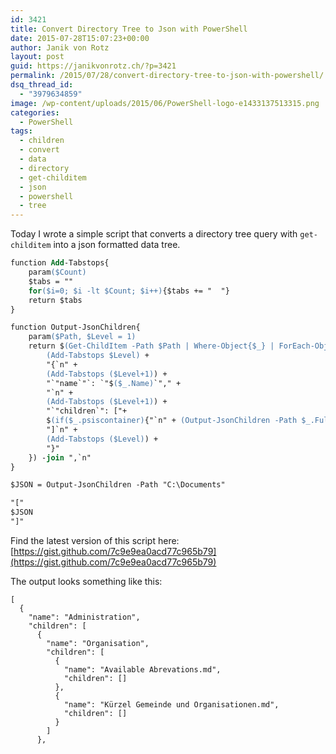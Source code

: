 ```yaml
---
id: 3421
title: Convert Directory Tree to Json with PowerShell
date: 2015-07-28T15:07:23+00:00
author: Janik von Rotz
layout: post
guid: https://janikvonrotz.ch/?p=3421
permalink: /2015/07/28/convert-directory-tree-to-json-with-powershell/
dsq_thread_id:
  - "3979634859"
image: /wp-content/uploads/2015/06/PowerShell-logo-e1433137513315.png
categories:
  - PowerShell
tags:
  - children
  - convert
  - data
  - directory
  - get-childitem
  - json
  - powershell
  - tree
---
```

Today I wrote a simple script that converts a directory tree query with `get-childitem` into a json formatted data tree.
<!--more-->
 
```ps
function Add-Tabstops{
    param($Count)
    $tabs = ""
    for($i=0; $i -lt $Count; $i++){$tabs += "  "}
    return $tabs
}

function Output-JsonChildren{
    param($Path, $Level = 1)
    return $(Get-ChildItem -Path $Path | Where-Object{$_} | ForEach-Object{
        (Add-Tabstops $Level) +
        "{`n" + 
        (Add-Tabstops ($Level+1)) +
        "`"name`"`: `"$($_.Name)`"," + 
        "`n" +
        (Add-Tabstops ($Level+1)) + 
        "`"children`": ["+ 
        $(if($_.psiscontainer){"`n" + (Output-JsonChildren -Path $_.FullName -Level ($Level+2))+ "`n" + (Add-Tabstops ($Level+1))}) +
        "]`n" + 
        (Add-Tabstops ($Level)) +
        "}"
    }) -join ",`n"
}

$JSON = Output-JsonChildren -Path "C:\Documents"

"["
$JSON
"]"
```

Find the latest version of this script here: [https://gist.github.com/7c9e9ea0acd77c965b79](https://gist.github.com/7c9e9ea0acd77c965b79)

The output looks something like this:

```
[
  {
    "name": "Administration",
    "children": [
      {
        "name": "Organisation",
        "children": [
          {
            "name": "Available Abrevations.md",
            "children": []
          },
          {
            "name": "Kürzel Gemeinde und Organisationen.md",
            "children": []
          }
        ]
      },
```